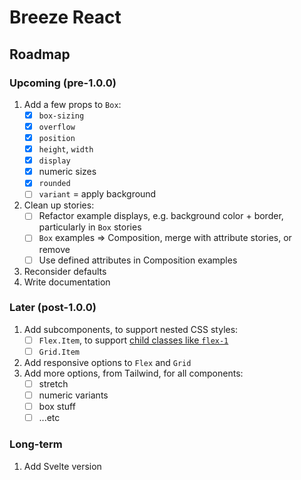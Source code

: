 # Breeze React

## Roadmap

### Upcoming (pre-1.0.0)

1. Add a few props to `Box`:
   - [x] `box-sizing`
   - [x] `overflow`
   - [x] `position`
   - [x] `height`, `width`
   - [x] `display`
   - [x] numeric sizes
   - [x] `rounded`
   - [ ] `variant` = apply background
1. Clean up stories:
   - [ ] Refactor example displays, e.g. background color + border, particularly in `Box` stories
   - [ ] `Box` examples => Composition, merge with attribute stories, or remove
   - [ ] Use defined attributes in Composition examples
1. Reconsider defaults
1. Write documentation

### Later (post-1.0.0)

1. Add subcomponents, to support nested CSS styles:
   - [ ] `Flex.Item`, to support [child classes like `flex-1`](https://tailwindcss.com/docs/flex#basic-example)
   - [ ] `Grid.Item`
1. Add responsive options to `Flex` and `Grid`
1. Add more options, from Tailwind, for all components:
   - [ ] stretch
   - [ ] numeric variants
   - [ ] box stuff
   - [ ] ...etc

### Long-term

1. Add Svelte version

